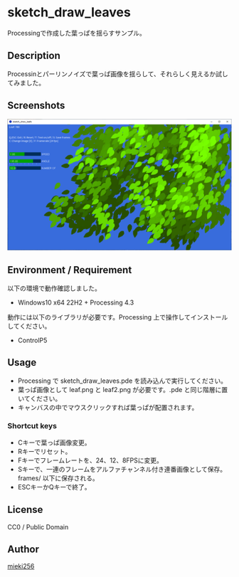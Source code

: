 <!-- -*- encoding: utf-8 -*- -->

sketch\_draw\_leaves
====================

Processingで作成した葉っぱを揺らすサンプル。

Description
-----------

Processinとパーリンノイズで葉っぱ画像を揺らして、それらしく見えるか試してみました。

Screenshots
-----------

![Screenshots](./screenshots/sketch_draw_leaves_ss01.png)

Environment / Requirement
-------------------------

以下の環境で動作確認しました。

* Windows10 x64 22H2 + Processing 4.3

動作には以下のライブラリが必要です。Processing 上で操作してインストールしてください。

* ControlP5

Usage
-----

* Processing で sketch\_draw\_leaves.pde を読み込んで実行してください。
* 葉っぱ画像として leaf.png と leaf2.png が必要です。.pde と同じ階層に置いてください。
* キャンバスの中でマウスクリックすれば葉っぱが配置されます。

### Shortcut keys

* Cキーで葉っぱ画像変更。
* Rキーでリセット。
* Fキーでフレームレートを、24、12、8FPSに変更。
* Sキーで、一連のフレームをアルファチャンネル付き連番画像として保存。frames/ 以下に保存される。
* ESCキーかQキーで終了。

License
-------

CC0 / Public Domain

Author
------

[mieki256](https://github.com/mieki256)

